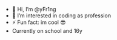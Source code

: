 - 👋 Hi, I’m @yFr1ng
- 👀 I’m interested in coding as profession
- ⚡ Fun fact: im cool 😎
- Currently on school and 16y
